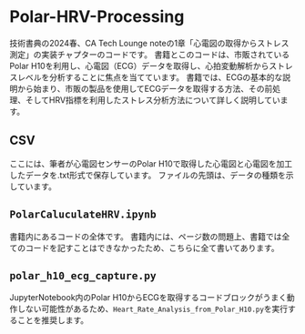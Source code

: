 # Polar-HRV-Processing
技術書典の2024春、CA Tech Lounge noteの1章「心電図の取得からストレス測定」の実装チャプターのコードです。
書籍とこのコードは、市販されているPolar H10を利用し、心電図（ECG）データを取得し、心拍変動解析からストレスレベルを分析することに焦点を当てています。
書籍では、ECGの基本的な説明から始まり、市販の製品を使用してECGデータを取得する方法、その前処理、そしてHRV指標を利用したストレス分析方法について詳しく説明しています。

## CSV
ここには、筆者が心電図センサーのPolar H10で取得した心電図と心電図を加工したデータを.txt形式で保存しています。
ファイルの先頭は、データの種類を示しています。

## `PolarCaluculateHRV.ipynb`
書籍内にあるコードの全体です。
書籍内には、ページ数の問題上、書籍では全てのコードを記すことはできなかったため、こちらに全て書いてあります。

## `polar_h10_ecg_capture.py`
JupyterNotebook内のPolar H10からECGを取得するコードブロックがうまく動作しない可能性があるため、`Heart_Rate_Analysis_from_Polar_H10.py`を実行することを推奨します。
